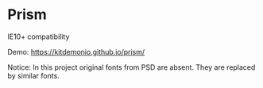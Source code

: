 # Prism

IE10+ compatibility 

Demo: https://kitdemonio.github.io/prism/

Notice: In this project original fonts from PSD are absent. They are replaced by similar fonts.
